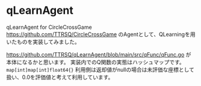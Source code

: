 # qLearnAgent
qLearnAgent for CircleCrossGame
https://github.com/TTRSQ/CircleCrossGame のAgentとして、QLearningを用いたものを実装してみました。

https://github.com/TTRSQ/qLearnAgent/blob/main/src/qFunc/qFunc.go
が本体になるかと思います。
実装内でのQ関数の実態はハッシュマップです。
`map[int]map[int]float64{}`
利用側は返却値がnullの場合は未評価な座標として扱い、0.0を評価値と考えて利用しています。
